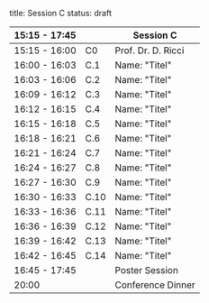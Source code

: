 title: Session C
status: draft



|15:15 - 17:45||**Session C**|
|---|---|---|
|15:15 - 16:00| C0 |Prof. Dr. D. Ricci|
|16:00 - 16:03 | C.1 |Name: "Titel"|
|16:03 - 16:06 | C.2 |Name: "Titel"|
|16:09 - 16:12 | C.3 |Name: "Titel"|
|16:12 - 16:15 | C.4 |Name: "Titel"|
|16:15 - 16:18 | C.5 |Name: "Titel"|
|16:18 - 16:21 | C.6 |Name: "Titel"|
|16:21 - 16:24 | C.7 |Name: "Titel"|
|16:24 - 16:27 | C.8 |Name: "Titel"|
|16:27 - 16:30 | C.9 |Name: "Titel"|
|16:30 - 16:33 | C.10 |Name: "Titel"|
|16:33 - 16:36 | C.11 |Name: "Titel"|
|16:36 - 16:39 | C.12 |Name: "Titel"|
|16:39 - 16:42 | C.13 |Name: "Titel"|
|16:42 - 16:45 | C.14 |Name: "Titel"|
|16:45 - 17:45 |      |Poster Session|
|        20:00 |      |Conference Dinner|
